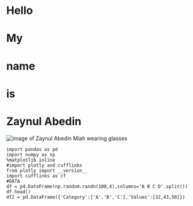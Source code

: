 # Hello
# My 
# name
# is  
# Zaynul Abedin

![image of Zaynul Abedin Miah wearing glasses](https://github.com/Exp-Communicate-Using-Markdown-Cohort-1/series-communicate-using-markdown-azaynul10/assets/111334392/3a6c20e2-3b04-4b92-b481-7689b2d0a108)

```
import pandas as pd
import numpy as np
%matplotlib inline
#import plotly and cufflinks
from plotly import __version__
import cufflinks as cf
#DATA
df = pd.DataFrame(np.random.randn(100,4),columns='A B C D'.split())
df.head()
df2 = pd.DataFrame({'Category':['A','B','C'],'Values':[32,43,50]})
```
